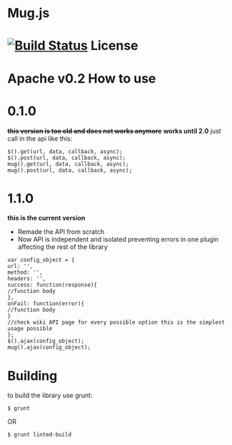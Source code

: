 Mug.js
===
[![Build Status](https://travis-ci.org/MugFoundation/Muglib.svg)](https://travis-ci.org/MugFoundation/Muglib)
License
===
Apache v0.2
How to use
===
0.1.0
===
**~~this version is too old and does not works anymore~~**
**works until 2.0**
just call in the api like this:
```JS
$().get(url, data, callback, async);
$().post(url, data, callback, async);
mug().get(url, data, callback, async);
mug().post(url, data, callback, async);
```
1.1.0
===
**this is the current version**

 - Remade the API from scratch
 - Now API is independent and isolated preventing errors in one plugin affecting the rest of the library

```JS
var config_object = {
url: '',
method: '',
headers: '',
success: function(response){
//function body
},
onFail: function(error){
//function body
}
//check wiki API page for every possible option this is the simplest usage possible
};
$().ajax(config_object);
mug().ajax(config_object);
```
Building
===
to build the library use grunt:

```Shell
$ grunt
```
OR
```Shell
$ grunt linted-build
```
